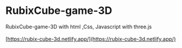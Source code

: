 # RubixCube-game-3D
RubixCube-game-3D with html ,Css, Javascript with three.js 
<br/>
<br/>
[https://rubix-cube-3d.netlify.app/](https://rubix-cube-3d.netlify.app/)
